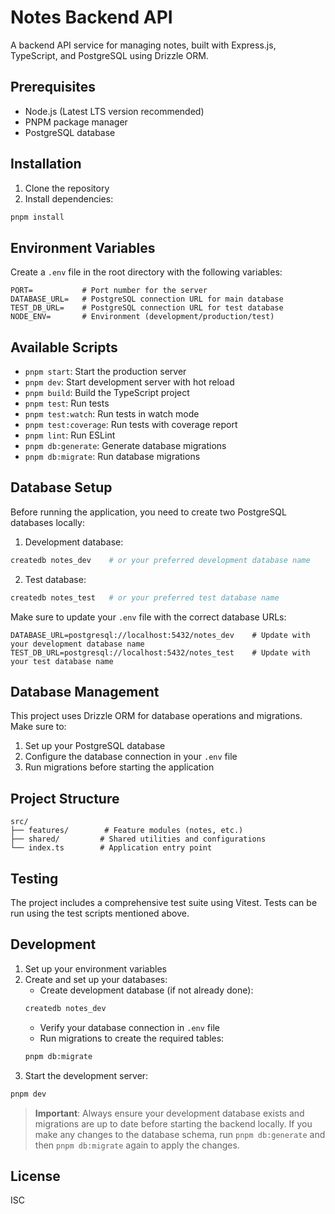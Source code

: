 # Notes Backend API

A backend API service for managing notes, built with Express.js, TypeScript, and PostgreSQL using Drizzle ORM.

## Prerequisites

- Node.js (Latest LTS version recommended)
- PNPM package manager
- PostgreSQL database

## Installation

1. Clone the repository
2. Install dependencies:
```bash
pnpm install
```

## Environment Variables

Create a `.env` file in the root directory with the following variables:

```env
PORT=           # Port number for the server
DATABASE_URL=   # PostgreSQL connection URL for main database
TEST_DB_URL=    # PostgreSQL connection URL for test database
NODE_ENV=       # Environment (development/production/test)
```

## Available Scripts

- `pnpm start`: Start the production server
- `pnpm dev`: Start development server with hot reload
- `pnpm build`: Build the TypeScript project
- `pnpm test`: Run tests
- `pnpm test:watch`: Run tests in watch mode
- `pnpm test:coverage`: Run tests with coverage report
- `pnpm lint`: Run ESLint
- `pnpm db:generate`: Generate database migrations
- `pnpm db:migrate`: Run database migrations

## Database Setup

Before running the application, you need to create two PostgreSQL databases locally:

1. Development database:
```bash
createdb notes_dev    # or your preferred development database name
```

2. Test database:
```bash
createdb notes_test   # or your preferred test database name
```

Make sure to update your `.env` file with the correct database URLs:
```env
DATABASE_URL=postgresql://localhost:5432/notes_dev    # Update with your development database name
TEST_DB_URL=postgresql://localhost:5432/notes_test    # Update with your test database name
```

## Database Management

This project uses Drizzle ORM for database operations and migrations. Make sure to:

1. Set up your PostgreSQL database
2. Configure the database connection in your `.env` file
3. Run migrations before starting the application

## Project Structure

```
src/
├── features/        # Feature modules (notes, etc.)
├── shared/         # Shared utilities and configurations
└── index.ts        # Application entry point
```

## Testing

The project includes a comprehensive test suite using Vitest. Tests can be run using the test scripts mentioned above.

## Development

1. Set up your environment variables
2. Create and set up your databases:
   - Create development database (if not already done):
   ```bash
   createdb notes_dev
   ```
   - Verify your database connection in `.env` file
   - Run migrations to create the required tables:
   ```bash
   pnpm db:migrate
   ```
3. Start the development server:
```bash
pnpm dev
```

> **Important**: Always ensure your development database exists and migrations are up to date before starting the backend locally. If you make any changes to the database schema, run `pnpm db:generate` and then `pnpm db:migrate` again to apply the changes.

## License

ISC
